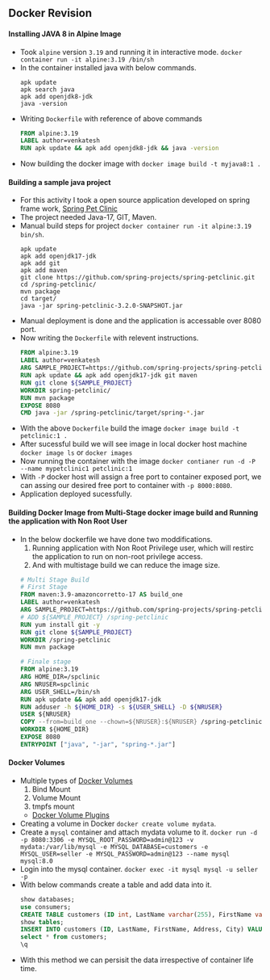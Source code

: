 Docker Revision
---------------
#### Installing JAVA 8 in Alpine Image
* Took `alpine` version `3.19` and running it in interactive mode. `docker container run -it alpine:3.19 /bin/sh`
* In the container installed java with below commands.
  ```
  apk update
  apk search java
  apk add openjdk8-jdk
  java -version
  ```
* Writing `Dockerfile` with reference of above commands
  ```Dockerfile
  FROM alpine:3.19
  LABEL author=venkatesh
  RUN apk update && apk add openjdk8-jdk && java -version
  ```
* Now building the docker image with `docker image build -t myjava8:1 .`

#### Building a sample java project
* For this activity I took a open source application developed on spring frame work, [Spring Pet Clinic](https://github.com/spring-projects/spring-petclinic)
* The project needed Java-17, GIT, Maven.
* Manual build steps for project `docker container run -it alpine:3.19 bin/sh`.
  ```
  apk update
  apk add openjdk17-jdk
  apk add git
  apk add maven
  git clone https://github.com/spring-projects/spring-petclinic.git
  cd /spring-petclinic/
  mvn package
  cd target/
  java -jar spring-petclinic-3.2.0-SNAPSHOT.jar
  ```
* Manual deployment is done and the application is accessable over 8080 port.
* Now writing the `Dockerfile` with relevent instructions.
  ```Dockerfile
  FROM alpine:3.19
  LABEL author=venkatesh
  ARG SAMPLE_PROJECT=https://github.com/spring-projects/spring-petclinic.git
  RUN apk update && apk add openjdk17-jdk git maven
  RUN git clone ${SAMPLE_PROJECT}
  WORKDIR spring-petclinic/
  RUN mvn package
  EXPOSE 8080
  CMD java -jar /spring-petclinic/target/spring-*.jar
  ```
* With the above `Dockerfile` build the image `docker image build -t petclinic:1 .`
* After sucessful build we will see image in local docker host machine `docker image ls` or `docker images`
* Now running the container with the image `docker contianer run -d -P --name mypetclinic1 petclinic:1`
* With `-P` docker host will assign a free port to container exposed port, we can assing our desired free port to container with `-p 8000:8080`.
* Application deployed sucessfully.

#### Building Docker Image from Multi-Stage docker image build and Running the application with Non Root User
* In the below dockerfile we have done two moddifications.
    1. Running application with Non Root Privilege user, which will restirc the application to run on non-root privilege access.
    2. And with multistage build we can reduce the image size.
  ```Dockerfile
  # Multi Stage Build
  # First Stage
  FROM maven:3.9-amazoncorretto-17 AS build_one
  LABEL author=venkatesh
  ARG SAMPLE_PROJECT=https://github.com/spring-projects/spring-petclinic.git
  # ADD ${SAMPLE_PROJECT} /spring-petclinic
  RUN yum install git -y
  RUN git clone ${SAMPLE_PROJECT}
  WORKDIR /spring-petclinic
  RUN mvn package
  
  # Finale stage
  FROM alpine:3.19
  ARG HOME_DIR=/spclinic
  ARG NRUSER=spclinic
  ARG USER_SHELL=/bin/sh
  RUN apk update && apk add openjdk17-jdk
  RUN adduser -h ${HOME_DIR} -s ${USER_SHELL} -D ${NRUSER}
  USER ${NRUSER}
  COPY --from=build_one --chown=${NRUSER}:${NRUSER} /spring-petclinic/target/spring-*.jar ${HOME_DIR}/spring-*.jar
  WORKDIR ${HOME_DIR}
  EXPOSE 8080
  ENTRYPOINT ["java", "-jar", "spring-*.jar"]
  ```
#### Docker Volumes
* Multiple types of [Docker Volumes](https://docs.docker.com/storage/volumes/)
    1. Bind Mount
    2. Volume Mount
    3. tmpfs mount
    * [Docker Volume Plugins](https://docs.docker.com/engine/extend/plugins_volume/)
* Creating a volume in Docker `docker create volume mydata`.
* Create a `mysql` container and attach mydata volume to it.
  `docker run -d -p 8080:3306 -e MYSQL_ROOT_PASSWORD=admin@123 -v mydata:/var/lib/mysql -e MYSQL_DATABASE=customers -e MYSQL_USER=seller -e MYSQL_PASSWORD=admin@123 --name mysql mysql:8.0`
* Login into the mysql container. `docker exec -it mysql mysql -u seller -p`
* With below commands create a table and add data into it.
  ```sql
  show databases;
  use consumers;
  CREATE TABLE customers (ID int, LastName varchar(255), FirstName varchar(255), Address varchar(255), City varchar(255));
  show tables;
  INSERT INTO customers (ID, LastName, FirstName, Address, City) VALUES (1, 'gudapati', 'venkatesh', 'koparkhirane', 'navimumbai');
  select * from customers;
  \q
  ```
* With this method we can persisit the data irrespective of container life time. 
